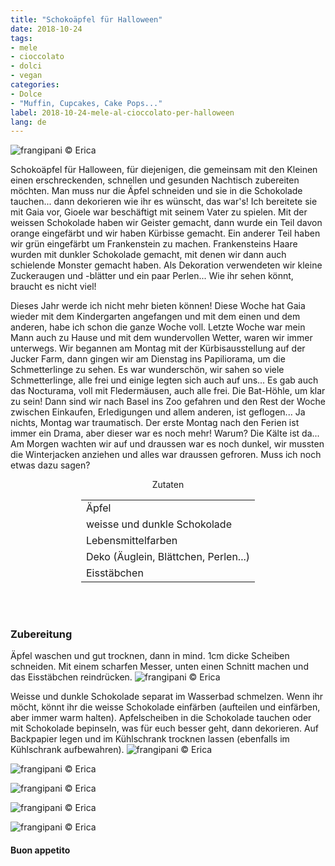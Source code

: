 ```yaml
---
title: "Schokoäpfel für Halloween"
date: 2018-10-24
tags:
- mele
- cioccolato
- dolci
- vegan 
categories:
- Dolce
- "Muffin, Cupcakes, Cake Pops..."
label: 2018-10-24-mele-al-cioccolato-per-halloween
lang: de 
---
```

![](../2018-10-24-mele-al-cioccolato-per-halloween/header.jpg "frangipani © Erica")

Schokoäpfel für Halloween, für diejenigen, die gemeinsam mit den Kleinen einen erschreckenden, schnellen und gesunden Nachtisch zubereiten möchten. Man muss nur die Äpfel schneiden und sie in die Schokolade tauchen... dann dekorieren wie ihr es wünscht, das war's! Ich bereitete sie mit Gaia vor, Gioele war beschäftigt mit seinem Vater zu spielen. Mit der weissen Schokolade haben wir Geister gemacht, dann wurde ein Teil davon orange eingefärbt und wir haben Kürbisse gemacht. Ein anderer Teil haben wir grün eingefärbt um Frankenstein zu machen. Frankensteins Haare wurden mit dunkler Schokolade gemacht, mit denen wir dann auch schielende Monster gemacht haben. Als Dekoration verwendeten wir kleine Zuckeraugen und -blätter und ein paar Perlen... Wie ihr sehen könnt, braucht es nicht viel!

Dieses Jahr werde ich nicht mehr bieten können! Diese Woche hat Gaia wieder mit dem Kindergarten angefangen und mit dem einen und dem anderen, habe ich schon die ganze Woche voll. Letzte Woche war mein Mann auch zu Hause und mit dem wundervollen Wetter, waren wir immer unterwegs. Wir begannen am Montag mit der Kürbisausstellung auf der Jucker Farm, dann gingen wir am Dienstag ins Papiliorama, um die Schmetterlinge zu sehen. Es war wunderschön, wir sahen so viele Schmetterlinge, alle frei und einige legten sich auch auf uns... Es gab auch das Nocturama, voll mit Fledermäusen, auch alle frei. Die Bat-Höhle, um klar zu sein! Dann sind wir nach Basel ins Zoo gefahren und den Rest der Woche zwischen Einkaufen, Erledigungen und allem anderen, ist geflogen... Ja nichts, Montag war traumatisch. Der erste Montag nach den Ferien ist immer ein Drama, aber dieser war es noch mehr! Warum? Die Kälte ist da... Am Morgen wachten wir auf und draussen war es noch dunkel, wir mussten die Winterjacken anziehen und alles war draussen gefroren. Muss ich noch etwas dazu sagen?

<div id="wrapper" style="text-align: center">
  <div id="yourdiv" style="display: inline-block;">
    <div class="ingredients">
      <div class="ingredients-title">Zutaten</div>
      <table>
        <tbody>
          </tr>
          <tr>
            <td>Äpfel</td>
          </tr>
          <tr>
            <td>weisse und dunkle Schokolade</td>
          </tr>
          <tr>
            <td>Lebensmittelfarben</td>
          </tr>
          <tr>
            <td>Deko (Äuglein, Blättchen, Perlen...)</td>
          </tr>
          <tr>
            <td>Eisstäbchen</td>
          </tr>
          <tr>
        </tbody>
      </table>
      <br></br>
    </div>
  </div>
</div>


<h3>
  <font color="grey">
    <i class="fa fa-cogs"></i>
  </font> Zubereitung
</h3>

Äpfel waschen und gut trocknen, dann in mind. 1cm dicke Scheiben schneiden. Mit einem scharfen Messer, unten einen Schnitt machen und das Eisstäbchen reindrücken.
![](../2018-10-24-mele-al-cioccolato-per-halloween/mele.jpg "frangipani © Erica")

Weisse und dunkle Schokolade separat im Wasserbad schmelzen. Wenn ihr möcht, könnt ihr die weisse Schokolade einfärben (aufteilen und einfärben, aber immer warm halten). Apfelscheiben in die Schokolade tauchen oder mit Schokolade bepinseln, was für euch besser geht, dann dekorieren. Auf Backpapier legen und im Kühlschrank trocknen lassen (ebenfalls im Kühlschrank aufbewahren).
![](../2018-10-24-mele-al-cioccolato-per-halloween/risultato1.jpg "frangipani © Erica")

![](../2018-10-24-mele-al-cioccolato-per-halloween/risultato2.jpg "frangipani © Erica")

![](../2018-10-24-mele-al-cioccolato-per-halloween/risultato3.jpg "frangipani © Erica")

![](../2018-10-24-mele-al-cioccolato-per-halloween/risultato4.jpg "frangipani © Erica")

![](../2018-10-24-mele-al-cioccolato-per-halloween/risultato5.jpg "frangipani © Erica")

<h4>Buon appetito
  <font color="red">
    <i class="fa fa-smile-o"></i>
  </font>
</h4>